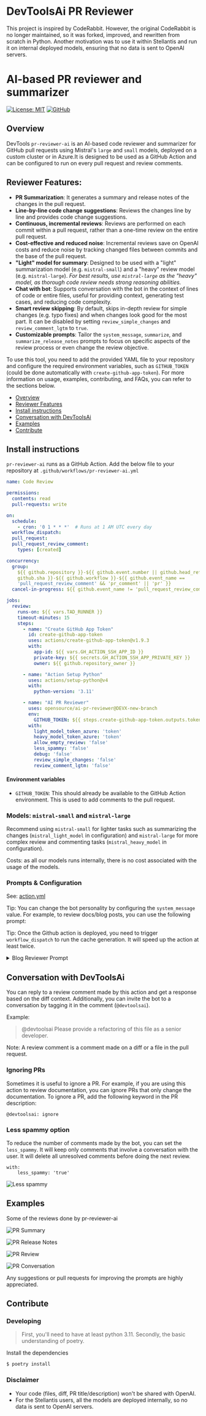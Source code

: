 # DevToolsAi PR Reviewer

This project is inspired by CodeRabbit. 
However, the original CodeRabbit is no longer maintained, so it was forked, improved, and rewritten from scratch in Python. 
Another motivation was to use it within Stellantis and run it on internal deployed models, 
ensuring that no data is sent to OpenAI servers.



# AI-based PR reviewer and summarizer

[![License: MIT](https://img.shields.io/badge/License-MIT-yellow.svg)](https://opensource.org/licenses/MIT)
[![GitHub](https://img.shields.io/github/last-commit/Stellantis-ADX/pr-reviewer-ai/master?style=flat-square)](https://github.com/Stellantis-ADX/pr-reviewer-ai/commits/master)

## Overview

DevTools `pr-reviewer-ai` is an AI-based code reviewer and summarizer for
GitHub pull requests using Mistral's `large` and `small` models, deployed on a custom cluster
or in Azure.It is designed to be used as a GitHub Action and can be configured to run on every
pull request and review comments.

## Reviewer Features:

- **PR Summarization**: It generates a summary and release notes of the changes
  in the pull request.
- **Line-by-line code change suggestions**: Reviews the changes line by line and
  provides code change suggestions.
- **Continuous, incremental reviews**: Reviews are performed on each commit
  within a pull request, rather than a one-time review on the entire pull
  request.
- **Cost-effective and reduced noise**: Incremental reviews save on OpenAI costs
  and reduce noise by tracking changed files between commits and the base of the
  pull request.
- **"Light" model for summary**: Designed to be used with a "light"
  summarization model (e.g. `mistral-small`) and a "heavy" review model (e.g.
  `mistral-large`). _For best results, use `mistral-large` as the "heavy" model, as thorough
  code review needs strong reasoning abilities._
- **Chat with bot**: Supports conversation with the bot in the context of lines
  of code or entire files, useful for providing context, generating test cases,
  and reducing code complexity.
- **Smart review skipping**: By default, skips in-depth review for simple
  changes (e.g. typo fixes) and when changes look good for the most part. It can
  be disabled by setting `review_simple_changes` and `review_comment_lgtm` to
  `true`.
- **Customizable prompts**: Tailor the `system_message`, `summarize`, and
  `summarize_release_notes` prompts to focus on specific aspects of the review
  process or even change the review objective.

To use this tool, you need to add the provided YAML file to your repository and
configure the required environment variables, such as `GITHUB_TOKEN` (could be done automatically with
`create-github-app-token`).
For more information on usage, examples, contributing, and
FAQs, you can refer to the sections below.

- [Overview](#overview)
- [Reviewer Features](#reviewer-features)
- [Install instructions](#install-instructions)
- [Conversation with DevToolsAi](#conversation-with-devtoolsai)
- [Examples](#examples)
- [Contribute](#contribute)



## Install instructions

`pr-reviewer-ai` runs as a GitHub Action. Add the below file to your repository
at `.github/workflows/pr-reviewer-ai.yml`

```yaml
name: Code Review

permissions:
  contents: read
  pull-requests: write

on:
  schedule:
    - cron: '0 1 * * *'  # Runs at 1 AM UTC every day
  workflow_dispatch:
  pull_request:
  pull_request_review_comment:
    types: [created]

concurrency:
  group:
    ${{ github.repository }}-${{ github.event.number || github.head_ref ||
    github.sha }}-${{ github.workflow }}-${{ github.event_name ==
    'pull_request_review_comment' && 'pr_comment' || 'pr' }}
  cancel-in-progress: ${{ github.event_name != 'pull_request_review_comment' }}

jobs:
  review:
    runs-on: ${{ vars.TAD_RUNNER }}
    timeout-minutes: 15
    steps:
      - name: "Create GitHub App Token"
        id: create-github-app-token
        uses: actions/create-github-app-token@v1.9.3
        with:
          app-id: ${{ vars.GH_ACTION_SSH_APP_ID }}
          private-key: ${{ secrets.GH_ACTION_SSH_APP_PRIVATE_KEY }}
          owner: ${{ github.repository_owner }}

      - name: "Action Setup Python"
        uses: actions/setup-python@v4
        with:
          python-version: '3.11'

      - name: "AI PR Reviewer"
        uses: opensource/ai-pr-reviewer@DEVX-new-branch
        env:
          GITHUB_TOKEN: ${{ steps.create-github-app-token.outputs.token }}
        with:
          light_model_token_azure: 'token'
          heavy_model_token_azure: 'token'
          allow_empty_review: 'false'
          less_spammy: 'false'
          debug: 'false'
          review_simple_changes: 'false'
          review_comment_lgtm: 'false'

```

#### Environment variables

- `GITHUB_TOKEN`: This should already be available to the GitHub Action
  environment. This is used to add comments to the pull request.

### Models: `mistral-small` and `mistral-large`

Recommend using `mistral-small` for lighter tasks such as summarizing the
changes (`mistral_light_model` in configuration) and `mistral-large` for more complex
review and commenting tasks (`mistral_heavy_model` in configuration).

Costs: as all our models runs internally, there is no cost associated with the usage of the models.

### Prompts & Configuration

See: [action.yml](./action.yml)

Tip: You can change the bot personality by configuring the `system_message`
value. For example, to review docs/blog posts, you can use the following prompt:

Tip: Once the Github action is deployed, you need to trigger `workflow_dispatch` to run the cache generation.
It will speed up the action at least twice.


<details>
<summary>Blog Reviewer Prompt</summary>

```yaml
system_message: |
  You are `@devtoolsai` (aka `github-actions[bot]`), a language model. 
  Your purpose is to act as a highly experienced
  DevRel (developer relations) professional with focus on cloud-native
  infrastructure.

  Company context -
  CodeRabbit is an AI-powered Code reviewer.It boosts code quality and cuts manual effort. Offers context-aware, line-by-line feedback, highlights critical changes,
  enables bot interaction, and lets you commit suggestions directly from GitHub.

  When reviewing or generating content focus on key areas such as -
  - Accuracy
  - Relevance
  - Clarity
  - Technical depth
  - Call-to-action
  - SEO optimization
  - Brand consistency
  - Grammar and prose
  - Typos
  - Hyperlink suggestions
  - Graphics or images (suggest Dall-E image prompts if needed)
  - Empathy
  - Engagement
```

</details>

## Conversation with DevToolsAi

You can reply to a review comment made by this action and get a response based
on the diff context. Additionally, you can invite the bot to a conversation by
tagging it in the comment (`@devtoolsai`).

Example:

> @devtoolsai Please provide a refactoring of this file as a senior developer.

Note: A review comment is a comment made on a diff or a file in the pull
request.

### Ignoring PRs

Sometimes it is useful to ignore a PR. For example, if you are using this action
to review documentation, you can ignore PRs that only change the documentation.
To ignore a PR, add the following keyword in the PR description:

```text
@devtoolsai: ignore
```

### Less spammy option

To reduce the number of comments made by the bot, you can set the `less_spammy`.
It will keep only comments that involve a conversation with the user.
It will delete all unresolved comments before doing the next review.

```text
with:
    less_spammy: 'true'
```
![Less spammy](./docs/images/less_spammy.jpg)


## Examples

Some of the reviews done by pr-reviewer-ai

![PR Summary](./docs/images/summary.jpg)

![PR Release Notes](./docs/images/changelog.jpg)

![PR Review](./docs/images/proposal.jpg)

![PR Conversation](./docs/images/reply.jpg)

Any suggestions or pull requests for improving the prompts are highly
appreciated.

## Contribute

### Developing

> First, you'll need to have at least python 3.11. 
> Secondly, the basic understanding of poetry.

Install the dependencies

```bash
$ poetry install
```

### Disclaimer

- Your code (files, diff, PR title/description) won't be shared with OpenAI.
- For the Stellantis users, all the models are deployed internally, so no data is sent to OpenAI servers.
